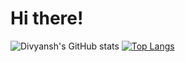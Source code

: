 # Hi there!
![Divyansh's GitHub stats](https://github-readme-stats.vercel.app/api?username=dpschauhan&show_icons=true&theme=dark)
[![Top Langs](https://github-readme-stats.vercel.app/api/top-langs/?username=dpschauhan&layout=donut)](https://github.com/dpschauhan/github-readme-stats)


